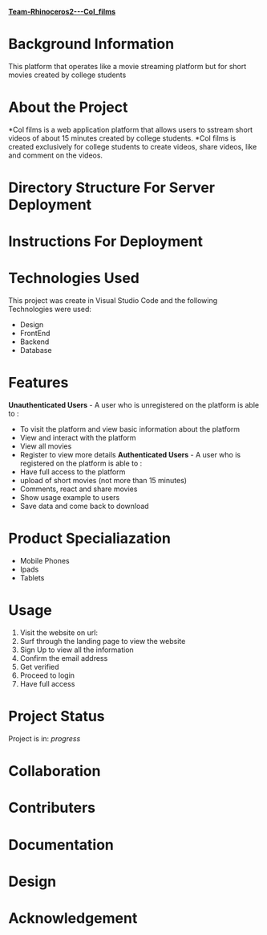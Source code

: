 [**Team-Rhinoceros2---Col_films**](https://github.com/zuri-training/Team-Rhinoceros2---Col_films)
# Background Information
This platform that operates like a movie streaming platform but for short movies created by college students
# About the Project
*Col films is a web application platform that allows users to sstream short videos of about 15 minutes created by college students.
*Col films is created exclusively for college students to create videos, share videos, like and comment on the videos.
# Directory Structure For Server Deployment
# Instructions For Deployment
# Technologies Used
This project was create in Visual Studio Code and the following Technologies were used:
* Design
* FrontEnd
* Backend
* Database
# Features
**Unauthenticated Users** - A user who is unregistered on the platform is able to :
* To visit the platform and view basic information about the platform
* View and interact with the platform
* View all movies
* Register to view more details
**Authenticated Users** - A user who is registered on the platform is able to :
* Have full access to the platform
* upload of short movies (not more than 15 minutes)
* Comments, react and share movies
* Show usage example to users
* Save data and come back to download
# Product Specialiazation
* Mobile Phones
* Ipads
* Tablets
# Usage
1. Visit the website on url:
2. Surf through the landing page to view the website
3. Sign Up to view all the information
4. Confirm the email address
5. Get verified
6. Proceed to login
7. Have full access
# Project Status
Project is in: _progress_
# Collaboration
# Contributers
# Documentation
# Design
# Acknowledgement


